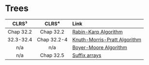 # Trees

| **CLRS³** | **CLRS⁴** | **Link** |
|:---:|:---:|:---|
| Chap 32.2 | Chap 32.2 | [Rabin-Karp Algorithm](https://github.com/pl3onasm/AADS/tree/main/algorithms/string-algorithms/rabin-karp)
| 32.3-32.4 | Chap 32.2-4 | [Knuth-Morris-Pratt Algorithm](https://github.com/pl3onasm/AADS/tree/main/algorithms/string-algorithms/knuth-morris-pratt)
| n/a | n/a | [Boyer-Moore Algorithm]()
| n/a | Chap 32.5 | [Suffix arrays]()